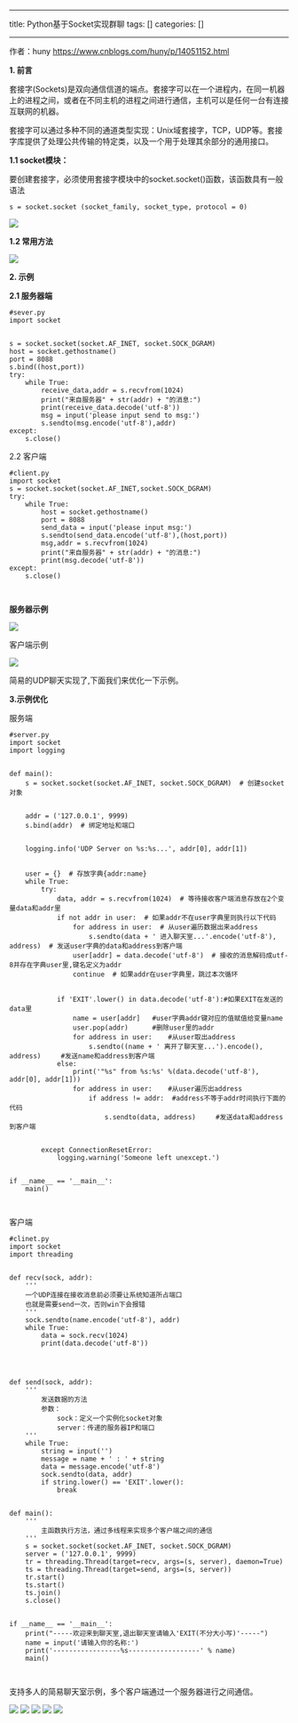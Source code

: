 
--- 
title:  Python基于Socket实现群聊 
tags: []
categories: [] 

---
>  
  作者：huny 
  https://www.cnblogs.com/huny/p/14051152.html 
 

**1. 前言**

套接字(Sockets)是双向通信信道的端点。套接字可以在一个进程内，在同一机器上的进程之间，或者在不同主机的进程之间进行通信，主机可以是任何一台有连接互联网的机器。

套接字可以通过多种不同的通道类型实现：Unix域套接字，TCP，UDP等。套接字库提供了处理公共传输的特定类，以及一个用于处理其余部分的通用接口。

**1.1 socket模块：**

要创建套接字，必须使用套接字模块中的socket.socket()函数，该函数具有一般语法

```
s = socket.socket (socket_family, socket_type, protocol = 0)

```

<img src="https://imgconvert.csdnimg.cn/aHR0cHM6Ly9tbWJpei5xcGljLmNuL21tYml6X3BuZy9maHVqem9RZTdUcDRsR3FlYlhzbkVDRUNLaWJxWGlha0JONXp4azVMaDBab052a2haYzE3VFQwQ3YxMTByWFlWdVNsNjMzaWFHdVBMbWlidjZjUDQwbUZzRFEvNjQw?x-oss-process=image/format,png">

**1.2 常用方法**

<img src="https://imgconvert.csdnimg.cn/aHR0cHM6Ly9tbWJpei5xcGljLmNuL21tYml6X3BuZy9maHVqem9RZTdUcDRsR3FlYlhzbkVDRUNLaWJxWGlha0JOWjUwN0NackVYNGVyOFk2MEM1QWphSjYxdHVwQTVDUWhENWcxZUZ3Y3cxdnNyNmNUaWNuOWtWdy82NDA?x-oss-process=image/format,png">

**2. 示例**

**2.1 服务器端**

```
#sever.py
import socket


s = socket.socket(socket.AF_INET, socket.SOCK_DGRAM)
host = socket.gethostname()
port = 8088
s.bind((host,port))
try:
    while True:
        receive_data,addr = s.recvfrom(1024)
        print("来自服务器" + str(addr) + "的消息:")
        print(receive_data.decode('utf-8'))
        msg = input('please input send to msg:')
        s.sendto(msg.encode('utf-8'),addr)
except:
    s.close()

```

2.2 客户端

```
#client.py
import socket
s = socket.socket(socket.AF_INET,socket.SOCK_DGRAM)
try:
    while True:
        host = socket.gethostname()
        port = 8088
        send_data = input('please input msg:')
        s.sendto(send_data.encode('utf-8'),(host,port))
        msg,addr = s.recvfrom(1024)
        print("来自服务器" + str(addr) + "的消息:")
        print(msg.decode('utf-8'))
except:
    s.close()



```

**服务器示例**

<img src="https://imgconvert.csdnimg.cn/aHR0cHM6Ly9tbWJpei5xcGljLmNuL21tYml6X3BuZy9maHVqem9RZTdUb0prZHdlcmZpY0ZzOWJvSXFsR2ZFaWFNUzBSTnhoMnh5eDBGNEtlTU16dDNvem5VenpqajZpYXBUV1JjRTRYWkFsQ3had1RTZjd6MURqQS82NDA?x-oss-process=image/format,png">

客户端示例

<img src="https://imgconvert.csdnimg.cn/aHR0cHM6Ly9tbWJpei5xcGljLmNuL21tYml6X3BuZy9maHVqem9RZTdUb0prZHdlcmZpY0ZzOWJvSXFsR2ZFaWFNaEg4c0d4U0RsOE9SVU9jeEgySEFPMFA2N0VUd3lFRGU4R1ZKZmdsbmlhaFVLR1dIdDdoeGdCUS82NDA?x-oss-process=image/format,png">

简易的UDP聊天实现了,下面我们来优化一下示例。

**3.示例优化**

服务端

```
#server.py
import socket
import logging


def main():
    s = socket.socket(socket.AF_INET, socket.SOCK_DGRAM)  # 创建socket对象


    addr = ('127.0.0.1', 9999)
    s.bind(addr)  # 绑定地址和端口


    logging.info('UDP Server on %s:%s...', addr[0], addr[1])


    user = {}  # 存放字典{addr:name}
    while True:
        try:
            data, addr = s.recvfrom(1024)  # 等待接收客户端消息存放在2个变量data和addr里
            if not addr in user:  # 如果addr不在user字典里则执行以下代码
                for address in user:  # 从user遍历数据出来address
                    s.sendto(data + ' 进入聊天室...'.encode('utf-8'), address)  # 发送user字典的data和address到客户端
                user[addr] = data.decode('utf-8')  # 接收的消息解码成utf-8并存在字典user里,键名定义为addr
                continue  # 如果addr在user字典里，跳过本次循环


            if 'EXIT'.lower() in data.decode('utf-8'):#如果EXIT在发送的data里
                name = user[addr]   #user字典addr键对应的值赋值给变量name
                user.pop(addr)      #删除user里的addr
                for address in user:    #从user取出address
                    s.sendto((name + ' 离开了聊天室...').encode(), address)     #发送name和address到客户端
            else:   
                print('"%s" from %s:%s' %(data.decode('utf-8'), addr[0], addr[1]))  
                for address in user:    #从user遍历出address
                    if address != addr:  #address不等于addr时间执行下面的代码
                        s.sendto(data, address)     #发送data和address到客户端


        except ConnectionResetError:
            logging.warning('Someone left unexcept.')


if __name__ == '__main__':
    main()



```

客户端

```
#clinet.py
import socket
import threading


def recv(sock, addr):
    '''
    一个UDP连接在接收消息前必须要让系统知道所占端口
    也就是需要send一次，否则win下会报错
    '''
    sock.sendto(name.encode('utf-8'), addr)
    while True:
        data = sock.recv(1024)
        print(data.decode('utf-8'))




def send(sock, addr):
    '''
        发送数据的方法
        参数：
            sock：定义一个实例化socket对象
            server：传递的服务器IP和端口
    '''
    while True:
        string = input('')
        message = name + ' : ' + string
        data = message.encode('utf-8')
        sock.sendto(data, addr)
        if string.lower() == 'EXIT'.lower():
            break


def main():
    '''
        主函数执行方法，通过多线程来实现多个客户端之间的通信
    '''
    s = socket.socket(socket.AF_INET, socket.SOCK_DGRAM)
    server = ('127.0.0.1', 9999)
    tr = threading.Thread(target=recv, args=(s, server), daemon=True)
    ts = threading.Thread(target=send, args=(s, server))
    tr.start()
    ts.start()
    ts.join()
    s.close()


if __name__ == '__main__':
    print("-----欢迎来到聊天室,退出聊天室请输入'EXIT(不分大小写)'-----")
    name = input('请输入你的名称:')
    print('-----------------%s------------------' % name)
    main()



```

支持多人的简易聊天室示例，多个客户端通过一个服务器进行之间通信。

<img src="https://imgconvert.csdnimg.cn/aHR0cHM6Ly9tbWJpei5xcGljLmNuL21tYml6X3BuZy9maHVqem9RZTdUb0prZHdlcmZpY0ZzOWJvSXFsR2ZFaWFNVHJpY2dGQnEySjZLc1E5eG44YXJJaWJtRVJ6b3VNZ3pNbWxTVEppY2hGNnBvZ3BhOVVCdnE2M3JnLzY0MA?x-oss-process=image/format,png">

<img src="https://imgconvert.csdnimg.cn/aHR0cHM6Ly9tbWJpei5xcGljLmNuL21tYml6X3BuZy9maHVqem9RZTdUb0prZHdlcmZpY0ZzOWJvSXFsR2ZFaWFNWld1MmJUZ2prQ0ZycmpIdzlaZDhyMlRHVHFwaWFwb29MQTQ3SVV6QVd6Szd0RXZNTHNMTFEwUS82NDA?x-oss-process=image/format,png">

<img src="https://imgconvert.csdnimg.cn/aHR0cHM6Ly9tbWJpei5xcGljLmNuL21tYml6X3BuZy9maHVqem9RZTdUb0prZHdlcmZpY0ZzOWJvSXFsR2ZFaWFNVFBCdmlhNVZUZzJjRlpNY3dqQ25pY0xNSVo0N0lWZ0xoTElta1hTaHh6ajlIOFBiWVI5SkRONVEvNjQw?x-oss-process=image/format,png">

<img src="https://imgconvert.csdnimg.cn/aHR0cHM6Ly9tbWJpei5xcGljLmNuL21tYml6X3BuZy9maHVqem9RZTdUb0prZHdlcmZpY0ZzOWJvSXFsR2ZFaWFNb1k4YkxpYk92QTBhclR2N21YMGlhOXZpYk51aWNpYXZTSG9LdHlDRHV4ZlMyeENaeUVJdWNBaHFtaWJBLzY0MA?x-oss-process=image/format,png">

<img src="https://imgconvert.csdnimg.cn/aHR0cHM6Ly9tbWJpei5xcGljLmNuL21tYml6X2dpZi9QdlA2cWpVcHZJcFh1ZmlibEhVcndWT0loNFg4WWhwYXBpYU1rQk9sSE16b0ZRQm1Qd3dUWEREOG1Dd3pQWEdydUxRbEVBR1VTT3c4aWNQV0FydnRRaWFMTVEvNjQw?x-oss-process=image/format,png">
